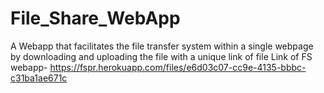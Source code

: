 # File_Share_WebApp
A Webapp that facilitates the file transfer system within a single webpage by downloading and uploading the file with a unique link of file
Link of FS webapp-   https://fspr.herokuapp.com/files/e6d03c07-cc9e-4135-bbbc-c31ba1ae671c
